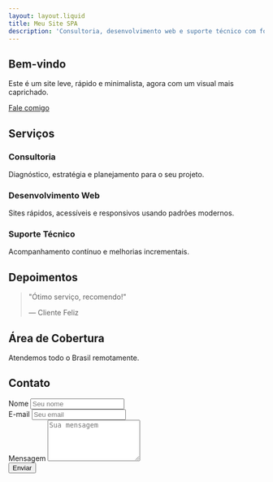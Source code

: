 ```yaml
---
layout: layout.liquid
title: Meu Site SPA
description: 'Consultoria, desenvolvimento web e suporte técnico com foco em performance, acessibilidade e SEO.'
---
```


<section id="inicio" class="hero py4 center">
  <h1 class="mt0 mb2">Bem-vindo</h1>
  <p class="lead mb3">Este é um site leve, rápido e minimalista, agora com um visual mais caprichado.</p>
  <a href="#contato" class="btn">Fale comigo</a>
</section>

<section id="servicos" class="py4">
  <h2 class="mt0">Serviços</h2>
  <div class="grid grid-3 mt2">
    <div class="card">
      <h3 class="mt0 mb1">Consultoria</h3>
      <p class="m0">Diagnóstico, estratégia e planejamento para o seu projeto.</p>
    </div>
    <div class="card">
      <h3 class="mt0 mb1">Desenvolvimento Web</h3>
      <p class="m0">Sites rápidos, acessíveis e responsivos usando padrões modernos.</p>
    </div>
    <div class="card">
      <h3 class="mt0 mb1">Suporte Técnico</h3>
      <p class="m0">Acompanhamento contínuo e melhorias incrementais.</p>
    </div>
  </div>
</section>

<section id="depoimentos" class="py4">
  <h2 class="mt0">Depoimentos</h2>
  <blockquote class="card italic">
    <p class="m0">"Ótimo serviço, recomendo!"</p>
    <footer class="mt1">— Cliente Feliz</footer>
  </blockquote>
</section>

<section id="cobertura" class="py4">
  <h2 class="mt0">Área de Cobertura</h2>
  <p class="m0">Atendemos todo o Brasil remotamente.</p>
</section>

<section id="contato" class="py4">
  <h2 class="mt0">Contato</h2>
<form class="mt2" aria-label="Formulário de contato">
    <div class="mb2">
      <label class="sr-only" for="nome">Nome</label>
      <input id="nome" name="nome" class="form-control" type="text" placeholder="Seu nome" required autocomplete="name">
    </div>
    <div class="mb2">
      <label class="sr-only" for="email">E-mail</label>
      <input id="email" name="email" class="form-control" type="email" placeholder="Seu email" required autocomplete="email">
    </div>
    <div class="mb2">
      <label class="sr-only" for="mensagem">Mensagem</label>
      <textarea id="mensagem" name="mensagem" class="form-control" placeholder="Sua mensagem" rows="5" required></textarea>
    </div>
    <button class="btn" type="submit">Enviar</button>
  </form>
</section>
